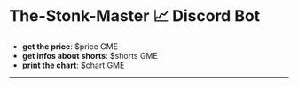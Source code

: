 # The-Stonk-Master 📈 Discord Bot

- **get the price**: $price GME
- **get infos about shorts**: $shorts GME
- **print the chart**: $chart GME

---

